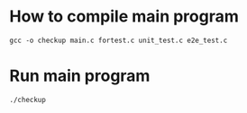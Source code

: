 # How to compile main program 

` gcc -o checkup main.c fortest.c unit_test.c e2e_test.c `

# Run main program
` ./checkup `

